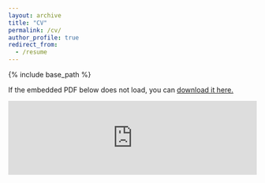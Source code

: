 ```yaml
---
layout: archive
title: "CV"
permalink: /cv/
author_profile: true
redirect_from:
  - /resume
---
```


{% include base_path %}

If the embedded PDF below does not load, you can <u><a href="https://BenvinLozada.github.io/files/Resume_Draft.pdf">download it here.</a></u>
<br/>

<embed src="https://BenvinLozada.github.io/files/Resume_Draft.pdf" type="application/pdf" width="100%" />
